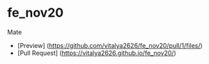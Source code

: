 # fe_nov20
Mate
- [Preview] (https://github.com/vitalya2626/fe_nov20/pull/1/files/)
- [Pull Request] (https://vitalya2626.github.io/fe_nov20/)
